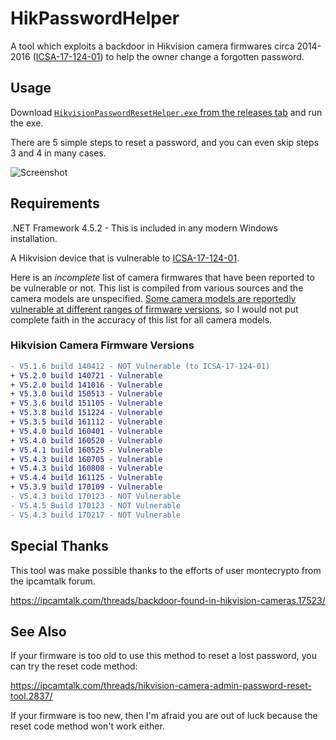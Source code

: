 # HikPasswordHelper
A tool which exploits a backdoor in Hikvision camera firmwares circa 2014-2016 ([ICSA-17-124-01](http://seclists.org/fulldisclosure/2017/Sep/23)) to help the owner change a forgotten password.

## Usage

Download [`HikvisionPasswordResetHelper.exe` from the releases tab](https://github.com/bp2008/HikPasswordHelper/releases) and run the exe.

There are 5 simple steps to reset a password, and you can even skip steps 3 and 4 in many cases.

![Screenshot](https://i.imgur.com/3uAzhaR.png)

## Requirements

.NET Framework 4.5.2 - This is included in any modern Windows installation.

A Hikvision device that is vulnerable to [ICSA-17-124-01](http://seclists.org/fulldisclosure/2017/Sep/23).

Here is an *incomplete* list of camera firmwares that have been reported to be vulnerable or not.  This list is compiled from various sources and the camera models are unspecified.  [Some camera models are reportedly vulnerable at different ranges of firmware versions](https://ics-cert.us-cert.gov/advisories/ICSA-17-124-01), so I would not put complete faith in the accuracy of this list for all camera models.

### Hikvision Camera Firmware Versions
```diff
- V5.1.6 build 140412 - NOT Vulnerable (to ICSA-17-124-01)  
+ V5.2.0 build 140721 - Vulnerable  
+ V5.2.0 build 141016 - Vulnerable  
+ V5.3.0 build 150513 - Vulnerable  
+ V5.3.6 build 151105 - Vulnerable  
+ V5.3.8 build 151224 - Vulnerable  
+ V5.3.5 build 161112 - Vulnerable  
+ V5.4.0 build 160401 - Vulnerable  
+ V5.4.0 build 160520 - Vulnerable  
+ V5.4.1 build 160525 - Vulnerable  
+ V5.4.3 build 160705 - Vulnerable  
+ V5.4.3 build 160808 - Vulnerable  
+ V5.4.4 build 161125 - Vulnerable  
+ V5.3.9 build 170109 - Vulnerable  
- V5.4.3 build 170123 - NOT Vulnerable  
- V5.4.5 Build 170123 - NOT Vulnerable  
- V5.4.3 build 170217 - NOT Vulnerable  
```

## Special Thanks

This tool was make possible thanks to the efforts of user montecrypto from the ipcamtalk forum.

https://ipcamtalk.com/threads/backdoor-found-in-hikvision-cameras.17523/

## See Also

If your firmware is too old to use this method to reset a lost password, you can try the reset code method:

https://ipcamtalk.com/threads/hikvision-camera-admin-password-reset-tool.2837/

If your firmware is too new, then I'm afraid you are out of luck because the reset code method won't work either.
